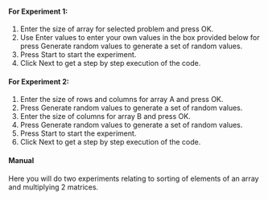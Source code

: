 #### For Experiment 1:

1.  Enter the size of array for selected problem and press OK.
2.  Use Enter values to enter your own values in the box provided below for press Generate random values to generate a set of random values.
3.  Press Start to start the experiment.
4.  Click Next to get a step by step execution of the code.

#### For Experiment 2:

1.  Enter the size of rows and columns for array A and press OK.
2.  Press Generate random values to generate a set of random values.
3.  Enter the size of columns for array B and press OK.
4.  Press Generate random values to generate a set of random values.
5.  Press Start to start the experiment.
6.  Click Next to get a step by step execution of the code.


#### Manual

Here you will do two experiments relating to sorting of elements of an array and multiplying 2 matrices.
